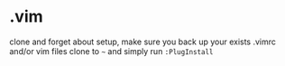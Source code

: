 # .vim

clone and forget about setup,
make sure you back up your exists .vimrc and/or vim files
clone to `~` and simply run `:PlugInstall`

